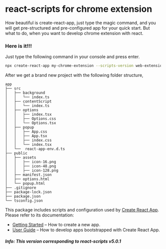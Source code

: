 # react-scripts for chrome extension

How beautiful is create-react-app, just type the magic command, and you will get pre-structured and pre-configured app for your quick start. But what to do, when you want to develop chrome extension with react. 

### Here is it!!!

Just type the following command in your console and press enter.

```sh
npx create-react-app my-chrome-extension --scripts-version web-extension --template web-extension-typescript
```
After we get a brand new project with the following folder structure,

```
app 
├── src
│   ├── background
│   │   └── index.ts
│   ├── contentScript
│   │   └── index.ts
│   ├── options
│   │   ├── index.tsx
│   │   ├── Options.css
│   │   └── Options.tsx
│   ├── popup
│   │   ├── App.css
│   │   ├── App.tsx
│   │   ├── index.css
│   │   └── index.tsx
│   └──  react-app-env.d.ts
├── public
│   ├── assets
│   │   ├── icon-16.png
│   │   ├── icon-48.png
│   │   ├── icon-128.png
│   ├── manifest.json
│   ├── options.html
│   └── popup.html
├── .gitignore
├── package-lock.json 
├── package.json
└── tsconfig.json
```


This package includes scripts and configuration used by [Create React App](https://github.com/facebook/create-react-app).
Please refer to its documentation:

- [Getting Started](https://facebook.github.io/create-react-app/docs/getting-started) – How to create a new app.
- [User Guide](https://facebook.github.io/create-react-app/) – How to develop apps bootstrapped with Create React App.

##### Info: This version corresponding to react-scripts v5.0.1